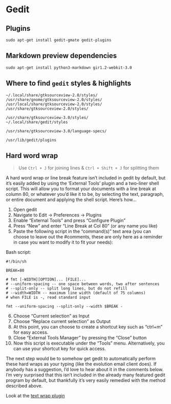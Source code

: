 # Gedit

## Plugins

    sudo apt-get install gedit-gmate gedit-plugins

## Markdown preview dependencies

    sudo apt-get install python3-markdown gir1.2-webkit-3.0

## Where to find `gedit` styles & highlights

    ~/.local/share/gtksourceview-2.0/styles/
    /usr/share/gnome/gtksourceview-2.0/styles/
    /usr/local/share/gtksourceview-2.0/styles/
    /usr/share/gtksourceview-2.0/styles/

    /usr/share/gtksourceview-3.0/styles/
    ~/.local/share/gedit/styles

    /usr/share/gtksourceview-3.0/language-specs/

    /usr/lib/gedit/plugins


## Hard word wrap

> Use `Ctrl + J` for joining lines & `Ctrl + Shift + J` for splitting them

A hard word wrap or line break feature isn’t included in gedit by default,
but it’s easily added by using the ‘External Tools’ plugin and a
two-liner shell script. This will allow you to format your documents with a
line break at column 80, or whatever you’d like it to be, by selecting the
text, paragraph, or entire document and applying the shell script. Here’s
how...

1. Open gedit
2. Navigate to Edit -> Preferences -> Plugins
3. Enable “External Tools” and press “Configure Plugin”
4. Press “New” and enter “Line Break at Col 80” (or any name you like)
5. Paste the following script in the “command(s)” text area (you can
choose to leave out the #comments, these are only here as a reminder in case
you want to modify it to fit your needs):

Bash script:

    #!/bin/sh

    BREAK=80

    # fmt [-WIDTH][OPTION]... [FILE]...
    # --uniform-spacing -- one space between words, two after sentences
    # --split-only -- split long lines, but do not refill
    # --width=WIDTH -- maximum line width (default of 75 columns)
    # when FILE is -, read standard input

    fmt --uniform-spacing --split-only --width $BREAK -

6. Choose “Current selection” as Input
7. Choose “Replace current selection” as Output
8. At this point, you can choose to create a shortcut key such as “ctrl+m” for
easy access.
8. Close “External Tools Manager” by pressing the “Close” button
9. Now this script is executable under the “Tools” menu. Alternatively, you can
use your shortcut key for quick access.

The next step would be to somehow get gedit to automatically perform these
hard wraps as your typing (like the evolution email client does). If anybody
has a suggestion, I’d love to hear about it in the comments below. I’m
very surprised that this isn’t included in the already many featured
gedit program by default, but thankfully it’s very easily remedied with
the method described above.

Look at the [text wrap plugin](http://hartmann-it-design.de/gedit/TextWrap/)
